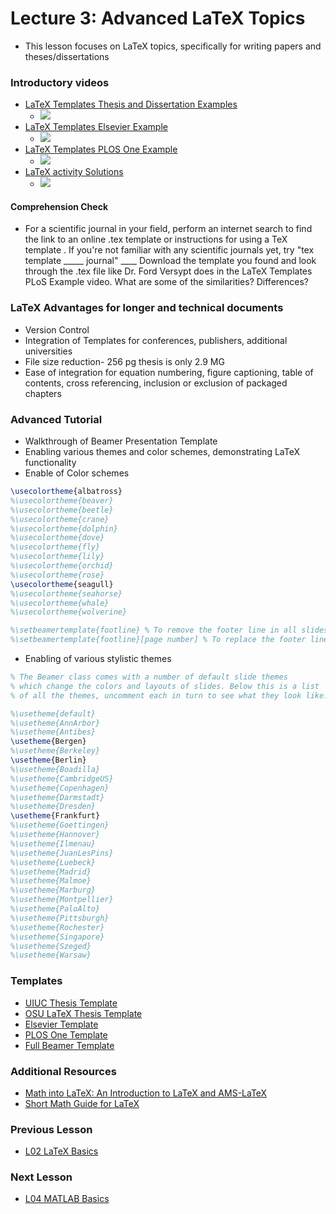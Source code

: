 # **Lecture 3: Advanced LaTeX Topics**
* This lesson focuses on LaTeX topics, specifically for writing papers and theses/dissertations

### **Introductory videos**
 * [LaTeX Templates Thesis and Dissertation Examples](https://www.youtube.com/watch?v=gHp1IWxEink&feature=emb_title&ab_channel=AshleeN.FordVersypt)
   * [![](http://img.youtube.com/vi/gHp1IWxEink/0.jpg)](http://www.youtube.com/watch?v=gHp1IWxEink "")
 * [LaTeX Templates Elsevier Example](https://www.youtube.com/watch?v=vO9O7Nuk0XM&feature=emb_title&ab_channel=AshleeN.FordVersypt)
   * [![](http://img.youtube.com/vi/vO9O7Nuk0XM/0.jpg)](http://www.youtube.com/watch?v=vO9O7Nuk0XM "")
 * [LaTeX Templates PLOS One Example](https://www.youtube.com/watch?v=2IpdTQhj6cg&feature=emb_title&ab_channel=AshleeN.FordVersypt)
   * [![](http://img.youtube.com/vi/2IpdTQhj6cg/0.jpg)](http://www.youtube.com/watch?v=2IpdTQhj6cg "")
 * [LaTeX activity Solutions](https://www.youtube.com/watch?v=KSrDadBdp7w&feature=emb_title&ab_channel=AshleeN.FordVersypt)
   * [![](http://img.youtube.com/vi/KSrDadBdp7w/0.jpg)](http://www.youtube.com/watch?v=KSrDadBdp7w "")

#### **Comprehension Check**
* For a scientific journal in your field, perform an internet search to find the link to an online .tex template or instructions for using a TeX template . If you're not familiar with any scientific journals yet, try "tex template _____ journal"  ____ 
Download the template you found and look through the .tex file like Dr. Ford Versypt does in the LaTeX Templates PLoS Example video. What are some of the similarities? Differences?

### **LaTeX Advantages for longer and technical documents**
* Version Control
* Integration of Templates for conferences, publishers, additional universities
* File size reduction- 256 pg thesis is only 2.9 MG
* Ease of integration for equation numbering, figure captioning, table of contents, cross referencing, inclusion or exclusion of packaged chapters

### **Advanced Tutorial**
  * Walkthrough of Beamer Presentation Template
  * Enabling various themes and color schemes, demonstrating LaTeX functionality
  * Enable of Color schemes
```LaTeX
\usecolortheme{albatross}
%\usecolortheme{beaver}
%\usecolortheme{beetle}
%\usecolortheme{crane}
%\usecolortheme{dolphin}
%\usecolortheme{dove}
%\usecolortheme{fly}
%\usecolortheme{lily}
%\usecolortheme{orchid}
%\usecolortheme{rose}
\usecolortheme{seagull}
%\usecolortheme{seahorse}
%\usecolortheme{whale}
%\usecolortheme{wolverine}

%\setbeamertemplate{footline} % To remove the footer line in all slides uncomment this line
%\setbeamertemplate{footline}[page number] % To replace the footer line in all slides with a simple slide count uncomment this line

```

* Enabling of various stylistic themes
```LaTeX
% The Beamer class comes with a number of default slide themes
% which change the colors and layouts of slides. Below this is a list
% of all the themes, uncomment each in turn to see what they look like.

%\usetheme{default}
%\usetheme{AnnArbor}
%\usetheme{Antibes}
\usetheme{Bergen}
%\usetheme{Berkeley}
\usetheme{Berlin}
%\usetheme{Boadilla}
%\usetheme{CambridgeUS}
%\usetheme{Copenhagen}
%\usetheme{Darmstadt}
%\usetheme{Dresden}
\usetheme{Frankfurt}
%\usetheme{Goettingen}
%\usetheme{Hannover}
%\usetheme{Ilmenau}
%\usetheme{JuanLesPins}
%\usetheme{Luebeck}
%\usetheme{Madrid}
%\usetheme{Malmoe}
%\usetheme{Marburg}
%\usetheme{Montpellier}
%\usetheme{PaloAlto}
%\usetheme{Pittsburgh}
%\usetheme{Rochester}
%\usetheme{Singapore}
%\usetheme{Szeged}
%\usetheme{Warsaw}

```
### **Templates**
  * [UIUC Thesis Template](https://github.com/bardsoftware/template-thes-uiuc)
  * [OSU LaTeX Thesis Template](https://github.com/mitchute/OSULaTeXTheisTemplate)
  * [Elsevier Template](https://www.elsevier.com/authors/policies-and-guidelines/latex-instructions)
  * [PLOS One Template](https://journals.plos.org/plosone/s/latex)
  * [Full Beamer Template](https://bitbucket.org/ashleefv/checlassfa20/src/master/In%20Class%20Problem%20Activities/LaTeX/BeamerPresTemplate.tex)

### **Additional Resources**
* [Math into LaTeX: An Introduction to LaTeX and AMS-LaTeX](https://www.amazon.com/George-Gr%C3%A4tzer/dp/0817641319/ref=sr_1_1?dchild=1&keywords=Math+into+LaTeX%3A+An+Introduction+to+LaTeX+and+AMS-LaTeX&qid=1598194957&sr=8-1)
* [Short Math Guide for LaTeX](http://tug.ctan.org/info/short-math-guide/short-math-guide.pdf)

### **Previous Lesson**
* [L02 LaTeX Basics](/L02%20LaTeX%20Basics.md)

### **Next Lesson**
* [L04 MATLAB Basics](/L04%20MATLAB%20basics.md)

